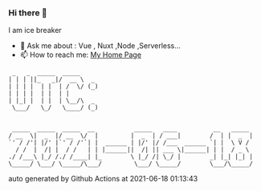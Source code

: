 ### Hi there 👋

I am ice breaker

- 💬 Ask me about : Vue , Nuxt ,Node ,Serverless...
- 📫 How to reach me: [My Home Page](https://icebreaker.top/)

```
 _   _  _____  _____     
| | | ||_   _|/  __ \  _ 
| | | |  | |  | /  \/ (_)
| | | |  | |  | |        
| |_| |  | |  | \__/\  _ 
 \___/   \_/   \____/ (_)
                         
                         
 _____  _____  _____  __           _____   ____          __   _____ 
/ __  \|  _  |/ __  \/  |         |  _  | / ___|        /  | |  _  |
`' / /'| |/' |`' / /'`| |  ______ | |/' |/ /___  ______ `| |  \ V / 
  / /  |  /| |  / /   | | |______||  /| || ___ \|______| | |  / _ \ 
./ /___\ |_/ /./ /____| |_        \ |_/ /| \_/ |        _| |_| |_| |
\_____/ \___/ \_____/\___/         \___/ \_____/        \___/\_____/
```

auto generated by Github Actions at 2021-06-18 01:13:43
